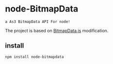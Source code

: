 # node-BitmapData
    a As3 BitmapData API For node!
The project is based on [BitmapData.js](https://github.com/martinffx/bitmapdata.js) modification.

## install
    npm install node-bitmapdata
